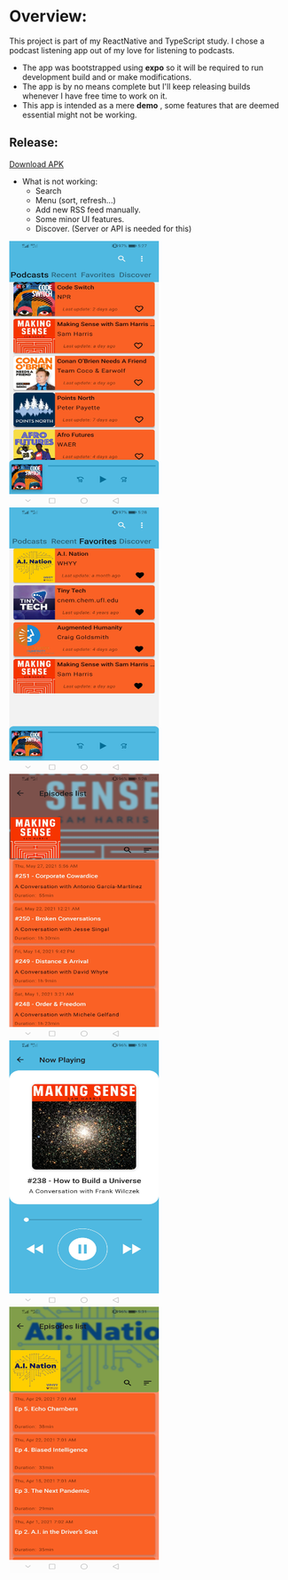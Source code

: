 # Overview:
This project is part of my ReactNative and TypeScript study. I chose a podcast listening app out of my love for listening to podcasts.
+ The app was bootstrapped using **expo** so it will be required to run development build and or make modifications.
+ The app is by no means complete but I'll keep releasing builds whenever I have free time to work on it.
+ This app is intended as a mere **demo** , some features that are deemed essential might not be working. 

 ## Release:
 <a href="https://drive.google.com/file/d/1-oY_VuZByIhoL90oOtYdBUrpqiIzPZru/view?usp=sharing">Download APK</a>
 - What is not working:
    + Search
    + Menu (sort, refresh...)
    + Add new RSS feed manually.
    + Some minor UI features.
    + Discover. (Server or API is needed for this)

 <img align="left" src="https://raw.githubusercontent.com/Y-kuroi/podcastApp/main/snapshots/Screenshot_20210528_172735_live.podcast.jpg?token=ATQGNC5DDPRRVTSL7MR2E2DAWEFRU" width="270" height="480">
 <img align="left" src="https://raw.githubusercontent.com/Y-kuroi/podcastApp/main/snapshots/Screenshot_20210528_172802_live.podcast.jpg?token=ATQGNC3W5NVYI6DDOBD7ZRDAWEGFO" width="270" height="480">
 <img align="left" src="https://raw.githubusercontent.com/Y-kuroi/podcastApp/main/snapshots/Screenshot_20210528_172820_live.podcast.jpg?token=ATQGNCYJYDIRGWFBWEY7Z63AWEGFQ" width="270" height="480">
 
 
 <img align="left" src="https://raw.githubusercontent.com/Y-kuroi/podcastApp/main/snapshots/Screenshot_20210528_172852_live.podcast.jpg?token=ATQGNC6AA7B5OQKGH5DW5A3AWEGFU" width="270" height="480">
 <img src="https://raw.githubusercontent.com/Y-kuroi/podcastApp/main/snapshots/Screenshot_20210528_173141_live.podcast.jpg?token=ATQGNC6GNYO2DLT6J3K7GC3AWEGFY" width="270" height="480">

